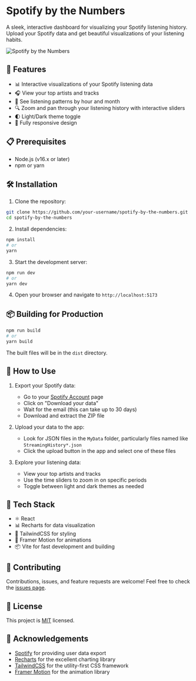 # Spotify by the Numbers

A sleek, interactive dashboard for visualizing your Spotify listening history. Upload your Spotify data and get beautiful visualizations of your listening habits.

![Spotify by the Numbers](https://images.unsplash.com/photo-1611339555312-e607c8352fd7?ixlib=rb-4.0.3&auto=format&fit=crop&w=1200&q=80)

## 🚀 Features

- 📊 Interactive visualizations of your Spotify listening data
- 🎧 View your top artists and tracks
- 📅 See listening patterns by hour and month
- 🔍 Zoom and pan through your listening history with interactive sliders
- 🌓 Light/Dark theme toggle
- 📱 Fully responsive design

## 📋 Prerequisites

- Node.js (v16.x or later)
- npm or yarn

## 🛠️ Installation

1. Clone the repository:
```bash
git clone https://github.com/your-username/spotify-by-the-numbers.git
cd spotify-by-the-numbers
```

2. Install dependencies:
```bash
npm install
# or
yarn
```

3. Start the development server:
```bash
npm run dev
# or
yarn dev
```

4. Open your browser and navigate to `http://localhost:5173`

## 📦 Building for Production

```bash
npm run build
# or
yarn build
```

The built files will be in the `dist` directory.

## 🧪 How to Use

1. Export your Spotify data:
   - Go to your [Spotify Account](https://www.spotify.com/account/privacy/) page
   - Click on "Download your data"
   - Wait for the email (this can take up to 30 days)
   - Download and extract the ZIP file

2. Upload your data to the app:
   - Look for JSON files in the `MyData` folder, particularly files named like `StreamingHistory*.json`
   - Click the upload button in the app and select one of these files

3. Explore your listening data:
   - View your top artists and tracks
   - Use the time sliders to zoom in on specific periods
   - Toggle between light and dark themes as needed

## 🧰 Tech Stack

- ⚛️ React
- 📊 Recharts for data visualization
- 🎨 TailwindCSS for styling
- 🔄 Framer Motion for animations
- 📦 Vite for fast development and building

## 🤝 Contributing

Contributions, issues, and feature requests are welcome! Feel free to check the [issues page](https://github.com/your-username/spotify-by-the-numbers/issues).

## 📝 License

This project is [MIT](LICENSE) licensed.

## 🙏 Acknowledgements

- [Spotify](https://www.spotify.com/) for providing user data export
- [Recharts](https://recharts.org/) for the excellent charting library
- [TailwindCSS](https://tailwindcss.com/) for the utility-first CSS framework
- [Framer Motion](https://www.framer.com/motion/) for the animation library 